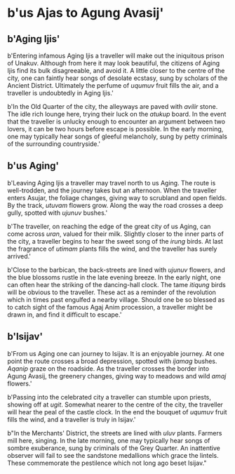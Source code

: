 # b'us Ajas to Agung Avasij'

## b'Aging Ijis'
b'Entering infamous Aging Ijis a traveller will make out the iniquitous prison of Unakuv. Although from here it may look beautiful, the citizens of Aging Ijis find its bulk disagreeable, and avoid it. A little closer to the centre of the city, one can faintly hear songs of desolate ecstasy, sung by scholars of the Ancient District. Ultimately the perfume of *uqumuv* fruit fills the air, and a traveller is undoubtedly in Aging Ijis.'

b'In the Old Quarter of the city, the alleyways are paved with *avilir* stone. The idle rich lounge here, trying their luck on the *atukup* board. In the event that the traveller is unlucky enough to encounter an argument between two lovers, it can be two hours before escape is possible. In the early morning, one may typically hear songs of gleeful melancholy, sung by petty criminals of the surrounding countryside.'

## b'us Aging'
b'Leaving Aging Ijis a traveller may travel north to us Aging. The route is well-trodden, and the journey takes but an afternoon. When the traveller enters Asujar, the foliage changes, giving way to scrubland and open fields. By the track, *utuvam* flowers grow. Along the way the road crosses a deep gully, spotted with *ujunuv* bushes.'

b'The traveller, on reaching the edge of the great city of us Aging, can come across *uran*, valued for their milk. Slightly closer to the inner parts of the city, a traveller begins to hear the sweet song of the *irung* birds. At last the fragrance of *utimam* plants fills the wind, and the traveller has surely arrived.'

b'Close to the barbican, the back-streets are lined with *ujunuv* flowers, and the blue blossoms rustle in the late evening breeze. In the early night, one can often hear the striking of the dancing-hall clock. The tame *itiqung* birds will be obvious to the traveller. These act as a reminder of the revolution which in times past engulfed a nearby village. Should one be so blessed as to catch sight of the famous Agaj Anim procession, a traveller might be drawn in, and find it difficult to escape.'

## b'Isijav'
b'From us Aging one can journey to Isijav. It is an enjoyable journey. At one point the route crosses a broad depression, spotted with *ijamag* bushes. *Aqanip* graze on the roadside. As the traveller crosses the border into Agung Avasij, the greenery changes, giving way to meadows and wild *amaj* flowers.'

b'Passing into the celebrated city a traveller can stumble upon priests, showing off at *ugit*. Somewhat nearer to the centre of the city, the traveller will hear the peal of the castle clock. In the end the bouquet of *uqumuv* fruit fills the wind, and a traveller is truly in Isijav.'

b"In the Merchants' District, the streets are lined with *uluv* plants. Farmers mill here, singing. In the late morning, one may typically hear songs of sombre exuberance, sung by criminals of the Grey Quarter. An inattentive observer will fail to see the sandstone medallions which grace the lintels. These commemorate the pestilence which not long ago beset Isijav."

